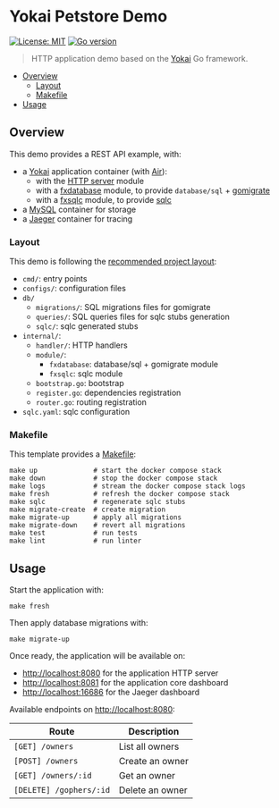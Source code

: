 # Yokai Petstore Demo

[![License: MIT](https://img.shields.io/badge/License-MIT-blue.svg)](https://opensource.org/licenses/MIT)
[![Go version](https://img.shields.io/badge/Go-1.22-blue)](https://go.dev/)

> HTTP application demo based on the [Yokai](https://github.com/ankorstore/yokai) Go framework.

<!-- TOC -->
* [Overview](#overview)
  * [Layout](#layout)
  * [Makefile](#makefile)
* [Usage](#usage)
<!-- TOC -->

## Overview

This demo provides a REST API example, with:

- a [Yokai](https://github.com/ankorstore/yokai) application container (with [Air](https://github.com/cosmtrek/air)):
  - with the [HTTP server](https://ankorstore.github.io/yokai/modules/fxhttpserver/) module
  - with a [fxdatabase](internal/module/fxdatabase) module, to provide `database/sql` + [gomigrate](https://github.com/golang-migrate/migrate)
  - with a [fxsqlc](internal/module/fxsqlc) module,  to provide [sqlc](https://github.com/sqlc-dev/sqlc)
- a [MySQL](https://www.mysql.com/) container for storage
- a [Jaeger](https://www.jaegertracing.io/) container for tracing

### Layout

This demo is following the [recommended project layout](https://go.dev/doc/modules/layout#server-project):

- `cmd/`: entry points
- `configs/`: configuration files
- `db/`
  - `migrations/`: SQL migrations files for gomigrate
  - `queries/`: SQL queries files for sqlc stubs generation
  - `sqlc/`: sqlc generated stubs
- `internal/`:
  - `handler/`: HTTP handlers
  - `module/`: 
    - `fxdatabase`: database/sql + gomigrate module
    - `fxsqlc`: sqlc module
  - `bootstrap.go`: bootstrap
  - `register.go`: dependencies registration
  - `router.go`: routing registration
- `sqlc.yaml`: sqlc configuration

### Makefile

This template provides a [Makefile](Makefile):

```
make up              # start the docker compose stack
make down            # stop the docker compose stack
make logs            # stream the docker compose stack logs
make fresh           # refresh the docker compose stack
make sqlc            # regenerate sqlc stubs
make migrate-create  # create migration
make migrate-up      # apply all migrations 
make migrate-down    # revert all migrations 
make test            # run tests
make lint            # run linter
```

## Usage

Start the application with:

```shell
make fresh
```

Then apply database migrations with:

```shell
make migrate-up
```

Once ready, the application will be available on:
- [http://localhost:8080](http://localhost:8080) for the application HTTP server
- [http://localhost:8081](http://localhost:8081) for the application core dashboard
- [http://localhost:16686](http://localhost:16686) for the Jaeger dashboard

Available endpoints on [http://localhost:8080](http://localhost:8080):

| Route                   | Description     |
|-------------------------|-----------------|
| `[GET] /owners`         | List all owners |
| `[POST] /owners`        | Create an owner |
| `[GET] /owners/:id`     | Get an owner    |
| `[DELETE] /gophers/:id` | Delete an owner |
